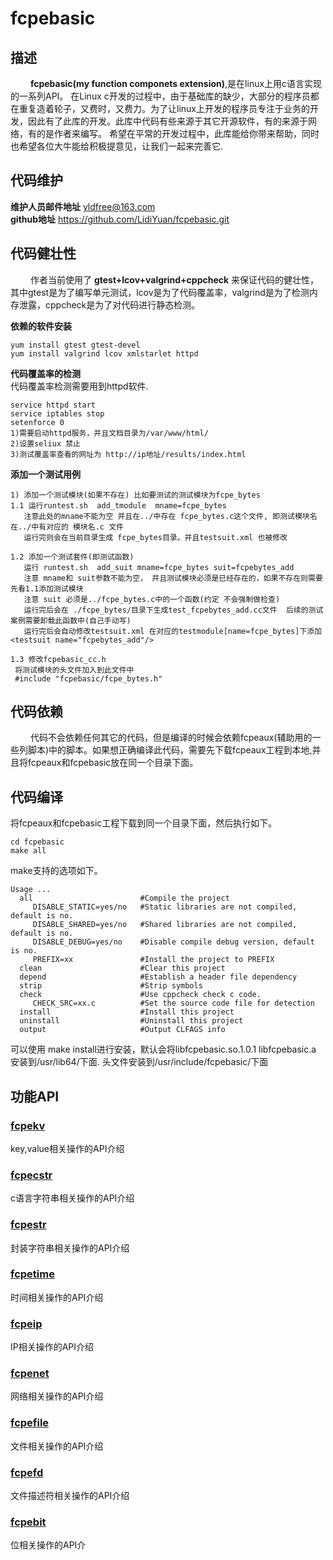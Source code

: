 # fcpebasic
## 描述
&emsp;&emsp; **fcpebasic(my function componets extension)**,是在linux上用c语言实现的一系列API。 在Linux c开发的过程中，由于基础库的缺少，大部分的程序员都在重复造着轮子，又费时，又费力。为了让linux上开发的程序员专注于业务的开发，因此有了此库的开发。此库中代码有些来源于其它开源软件，有的来源于网络，有的是作者来编写。 希望在平常的开发过程中，此库能给你带来帮助，同时也希望各位大牛能给积极提意见，让我们一起来完善它.<br/>

## 代码维护
__维护人员邮件地址__ yldfree@163.com <br/>
__github地址__ https://github.com/LidiYuan/fcpebasic.git <br/>  

## 代码健壮性
&emsp;&emsp; 作者当前使用了 __gtest+lcov+valgrind+cppcheck__ 来保证代码的健壮性，其中gtest是为了编写单元测试，lcov是为了代码覆盖率，valgrind是为了检测内存泄露，cppcheck是为了对代码进行静态检测。

__依赖的软件安装__
```
yum install gtest gtest-devel
yum install valgrind lcov xmlstarlet httpd
```
__代码覆盖率的检测__ <br/>
代码覆盖率检测需要用到httpd软件.<br/>
```
service httpd start
service iptables stop
setenforce 0
1)需要启动httpd服务，并且文档目录为/var/www/html/
2)设置seliux 禁止
3)测试覆盖率查看的网址为 http://ip地址/results/index.html
```
__添加一个测试用例__
```
1) 添加一个测试模块(如果不存在) 比如要测试的测试模块为fcpe_bytes
1.1 运行runtest.sh  add_tmodule  mname=fcpe_bytes
   注意此处的mname不能为空 并且在../中存在 fcpe_bytes.c这个文件, 即测试模块名在../中有对应的 模块名.c 文件
   运行完则会在当前目录生成 fcpe_bytes目录。并且testsuit.xml 也被修改

1.2 添加一个测试套件(即测试函数)
   运行 runtest.sh  add_suit mname=fcpe_bytes suit=fcpebytes_add
   注意 mname和 suit参数不能为空， 并且测试模块必须是已经存在的，如果不存在则需要先看1.1添加测试模块
   注意 suit 必须是../fcpe_bytes.c中的一个函数(约定 不会强制做检查)
   运行完后会在 ./fcpe_bytes/目录下生成test_fcpebytes_add.cc文件  后续的测试案例需要卸载此函数中(自己手动写)
   运行完后会自动修改testsuit.xml 在对应的testmodule[name=fcpe_bytes]下添加 <testsuit name="fcpebytes_add"/>

1.3 修改fcpebasic_cc.h
 将测试模块的头文件加入到此文件中
 #include "fcpebasic/fcpe_bytes.h"
```

## 代码依赖
&emsp;&emsp; 代码不会依赖任何其它的代码，但是编译的时候会依赖fcpeaux(辅助用的一些列脚本)中的脚本。如果想正确编译此代码，需要先下载fcpeaux工程到本地,并且将fcpeaux和fcpebasic放在同一个目录下面。

## 代码编译
将fcpeaux和fcpebasic工程下载到同一个目录下面，然后执行如下。
```
cd fcpebasic
make all
```
make支持的选项如下。
```
Usage ...
  all                        #Compile the project
     DISABLE_STATIC=yes/no   #Static libraries are not compiled, default is no.
     DISABLE_SHARED=yes/no   #Shared libraries are not compiled, default is no.
     DISABLE_DEBUG=yes/no    #Disable compile debug version, default is no.
     PREFIX=xx               #Install the project to PREFIX
  clean                      #Clear this project
  depend                     #Establish a header file dependency
  strip                      #Strip symbols
  check                      #Use cppcheck check c code.
     CHECK_SRC=xx.c          #Set the source code file for detection
  install                    #Install this project
  uninstall                  #Uninstall this project
  output                     #Output CLFAGS info
```
可以使用 make install进行安装，默认会将libfcpebasic.so.1.0.1 libfcpebasic.a 安装到/usr/lib64/下面. 头文件安装到/usr/include/fcpebasic/下面


## 功能API
### [fcpekv](doc/fcpekv.md "click to jump")
key,value相关操作的API介绍

### [fcpecstr](doc/fcpecstr.md "click to jump")
c语言字符串相关操作的API介绍

### [fcpestr](doc/fcpestr.md "click to jump")
封装字符串相关操作的API介绍

### [fcpetime](doc/fcpetime.md "click to jump")
时间相关操作的API介绍

### [fcpeip](doc/fcpeip.md "click to jump")
IP相关操作的API介绍

### [fcpenet](doc/fcpenet.md "click to jump")
网络相关操作的API介绍

### [fcpefile](doc/fcpefile.md "click to jump")
文件相关操作的API介绍

### [fcpefd](doc/fcpefd.md "click to jump")
文件描述符相关操作的API介绍

### [fcpebit](doc/fcpebit.md "click to jump")
位相关操作的API介

